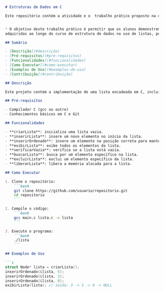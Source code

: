 

```markdown
# Estruturas de Dados em C

Este repositório contém a atividade e o  trabalho prático proposto na disciplina de Estruturas de Dados pelo nosso professor Berg Carvalho, com foco em listas encadeadas e outras estruturas. 


* O objetivo deste trabalho prático é permitir que os alunos demonstrem suas habilidades
adquiridas ao longo do curso de estrutura de dados no uso de listas, ponteiros e funções.*

## Sumário

- [Descrição](#descrição)
- [Pré-requisitos](#pré-requisitos)
- [Funcionalidades](#funcionalidades)
- [Como Executar](#como-executar)
- [Exemplos de Uso](#exemplos-de-uso)
- [Contribuição](#contribuição)

## Descrição

Este projeto contém a implementação de uma lista encadeada em C, incluindo operações de inserção, busca, exclusão e exibição de nós. Há uma função específica para inserir elementos na lista em ordem crescente, que o nosso professor pediu para implementar.

## Pré-requisitos

- Compilador C (gcc ou outro)
- Conhecimentos básicos em C e Git

## Funcionalidades

- **criarLista**: inicializa uma lista vazia.
- **inserirLista**: insere um novo elemento no início da lista.
- **inserirOrdenado**: insere um elemento na posição correta para manter a lista ordenada.
- **exibirLista**: exibe todos os elementos da lista.
- **verificarVazia**: verifica se a lista está vazia.
- **buscarLista**: busca por um elemento específico na lista.
- **excluirLista**: exclui um elemento específico da lista.
- **liberarLista**: libera a memória alocada para a lista.

## Como Executar

1. Clone o repositório:
    ```bash
    git clone https://github.com/usuario/repositorio.git
    cd repositorio
    ```

2. Compile o código:
    ```bash
    gcc main.c lista.c -o lista
    ```

3. Execute o programa:
    ```bash
    ./lista
    ```

## Exemplos de Uso

```c
struct Node* lista = criarLista();
inserirOrdenado(&lista, 5);
inserirOrdenado(&lista, 3);
inserirOrdenado(&lista, 8);
exibirLista(lista); // Saída: 3 -> 5 -> 8 -> NULL
```